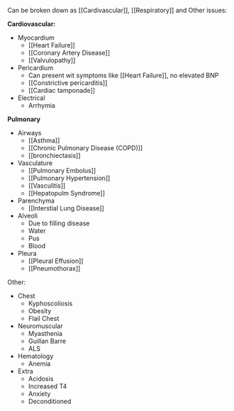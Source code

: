 Can be broken down as [[Cardivascular]], [[Respiratory]] and Other issues:

**Cardiovascular:**
- Myocardium
	- [[Heart Failure]]
	- [[Coronary Artery Disease]]
	- [[Valvulopathy]]
- Pericardium
	- Can present wit symptoms like [[Heart Failure]], no elevated BNP
	- [[Constrictive pericarditis]]
	- [[Cardiac tamponade]]
- Electrical
	- Arrhymia

**Pulmonary**
- Airways
	- [[Asthma]]
	- [[Chronic Pulmonary Disease (COPD)]]
	- [[bronchiectasis]]
- Vasculature
	- [[Pulmonary Embolus]]
	- [[Pulmonary Hypertension]]
	- [[Vasculitis]]
	- [[Hepatopulm Syndrome]]
- Parenchyma
	- [[Interstial Lung Disease]]
- Alveoli
	- Due to filling disease
	- Water
	- Pus
	- Blood
- Pleura
	- [[Pleural Effusion]]
	- [[Pneumothorax]]

Other:
- Chest
	- Kyphoscoliosis
	- Obesity
	- Flail Chest
- Neuromuscular
	- Myasthenia
	- Guillan Barre
	- ALS
- Hematology
	- Anemia
- Extra
	- Acidosis
	- Increased T4
	- Anxiety
	- Deconditioned